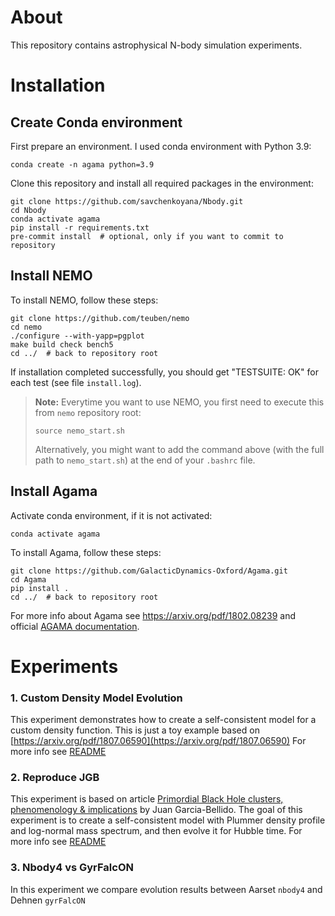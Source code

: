 # About

This repository contains astrophysical N-body simulation experiments.

# Installation

## Create Conda environment

First prepare an environment. I used conda environment with Python 3.9:

```shell
conda create -n agama python=3.9
```

Clone this repository and install all required packages in the environment:

```shell
git clone https://github.com/savchenkoyana/Nbody.git
cd Nbody
conda activate agama
pip install -r requirements.txt
pre-commit install  # optional, only if you want to commit to repository
```

## Install NEMO

To install NEMO, follow these steps:

```shell
git clone https://github.com/teuben/nemo
cd nemo
./configure --with-yapp=pgplot
make build check bench5
cd ../  # back to repository root
```

If installation completed successfully, you should get "TESTSUITE: OK" for each test (see file `install.log`).

> **Note:** Everytime you want to use NEMO, you first need to execute this from `nemo` repository root:
>
> ```shell
> source nemo_start.sh
> ```
>
> Alternatively, you might want to add the command above (with the full path to `nemo_start.sh`) at the end of your `.bashrc` file.

## Install Agama

Activate conda environment, if it is not activated:

```shell
conda activate agama
```

To install Agama, follow these steps:

```shell
git clone https://github.com/GalacticDynamics-Oxford/Agama.git
cd Agama
pip install .
cd ../  # back to repository root
```

For more info about Agama see https://arxiv.org/pdf/1802.08239 and official [AGAMA documentation](https://github.com/GalacticDynamics-Oxford/Agama/blob/master/doc/reference.pdf).

# Experiments

### 1. Custom Density Model Evolution

This experiment demonstrates how to create a self-consistent model for a custom density function.
This is just a toy example based on [https://arxiv.org/pdf/1807.06590](https://arxiv.org/pdf/1807.06590)
For more info see [README](1.%20Custom%20Density%20Model%20Evolution/README.md)

### 2. Reproduce JGB

This experiment is based on article [Primordial Black Hole clusters, phenomenology & implications](https://arxiv.org/pdf/2405.06391v1) by Juan Garcia-Bellido.
The goal of this experiment is to create a self-consistent model with Plummer density profile and log-normal mass spectrum, and then evolve it for Hubble time.
For more info see [README](2.%20Reproduce%20JGB/README.md)

### 3. Nbody4 vs GyrFalcON

In this experiment we compare evolution results between Aarset `nbody4` and Dehnen `gyrFalcON`
